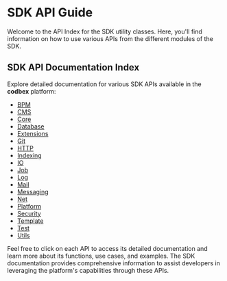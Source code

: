 # SDK API Guide

Welcome to the API Index for the SDK utility classes. Here, you'll find information on how to use various APIs from the different modules of the SDK.

## SDK API Documentation Index

Explore detailed documentation for various SDK APIs available in the __codbex__ platform:

* [BPM](bpm/index.md)
* [CMS](cms/index.md)
* [Core](core/index.md)
* [Database](db/index.md)
* [Extensions](extensions/index.md)
* [Git](git/index.md)
* [HTTP](http/index.md)
* [Indexing](indexing/index.md)
* [IO](io/index.md)
* [Job](job/index.md)
* [Log](log/index.md)
* [Mail](mail/index.md)
* [Messaging](messaging/index.md)
* [Net](net/index.md)
* [Platform](platform/index.md)
* [Security](security/index.md)
* [Template](template/index.md)
* [Test](test/index.md)
* [Utils](utils/index.md)

Feel free to click on each API to access its detailed documentation and learn more about its functions, use cases, and examples. The SDK documentation provides comprehensive information to assist developers in leveraging the platform's capabilities through these APIs.
